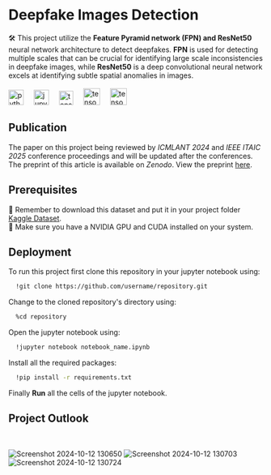 # Deepfake Images Detection

🛠️ This project utilize the **Feature Pyramid network (FPN) and ResNet50** neural network architecture to detect deepfakes. **FPN** is used for detecting multiple scales that can be crucial for identifying large scale inconsistencies in deepfake images, while **ResNet50** is a deep convolutional neural network excels at identifying subtle spatial anomalies in images.<br>
<br><img src="https://cdn.jsdelivr.net/gh/devicons/devicon/icons/python/python-original.svg" height="30" alt="python logo"  />
<img width="12" />
<img src="https://cdn.jsdelivr.net/gh/devicons/devicon/icons/jupyter/jupyter-original.svg" height="30" alt="jupyter logo"  />
<img width="12" />
<img src="https://upload.wikimedia.org/wikipedia/commons/0/05/Scikit_learn_logo_small.svg" height="28" alt="tensorflow logo"  />
<img width="12" />
<img src="https://www.silicon.co.uk/wp-content/uploads/2013/06/nvidia-cuda-1280x720.jpg" height="33" alt="tensorflow logo"  />
<img width="12" />
<img src="https://img.icons8.com/fluent/600/000000/anaconda--v2.png" height="33" alt="tensorflow logo"  />

## Publication

The paper on this project being reviewed by *ICMLANT 2024* and *IEEE ITAIC 2025* conference proceedings and will be updated after the conferences.<br>
The preprint of this article is available on *Zenodo*. View the preprint [here](https://doi.org/10.5281/zenodo.13986004).


## Prerequisites

🚨 Remember to download this dataset and put it in your project folder [Kaggle Dataset](https://www.kaggle.com/datasets/manjilkarki/deepfake-and-real-images). <br>
🚨 Make sure you have a NVIDIA GPU and CUDA installed on your system.

## Deployment

To run this project first clone this repository in your jupyter notebook using:

```bash
  !git clone https://github.com/username/repository.git
```
Change to the cloned repository's directory using:

```bash
  %cd repository
```

Open the jupyter notebook using:
```bash
  !jupyter notebook notebook_name.ipynb
```

Install all the required packages:
```bash
  !pip install -r requirements.txt
```

Finally **Run** all the cells of the jupyter notebook.


## Project Outlook
<br>

![Screenshot 2024-10-12 130650](https://github.com/user-attachments/assets/ca23235b-7f41-4908-b138-6a6acbb962d0)
![Screenshot 2024-10-12 130703](https://github.com/user-attachments/assets/a6ccf8b3-a637-4f48-b1c5-4c1d087e2b3a)
![Screenshot 2024-10-12 130724](https://github.com/user-attachments/assets/e4df9a53-8c85-4895-8ab1-53e968650f06)

